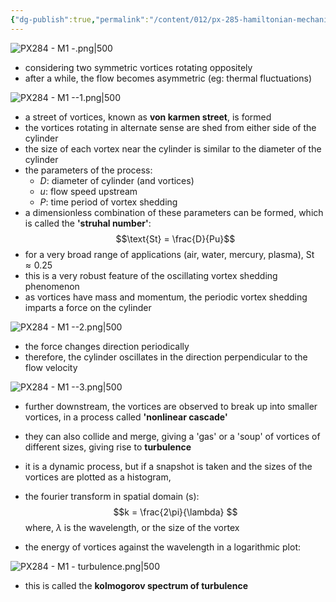 ```yaml
---
{"dg-publish":true,"permalink":"/content/012/px-285-hamiltonian-mechanics-and-fluid-dynamics/term-2-fluid-dynamics/m-turbulence-and-drag/px-284-m1-turbulence/","noteIcon":"1","created":"2025-03-13T14:15:40.488+00:00","updated":"2025-03-14T08:33:47.179+00:00"}
---
```


![PX284 - M1 -.png|500](/img/user/pics/PX284%20-%20M1%20-.png)
- considering two symmetric vortices rotating oppositely
- after a while, the flow becomes asymmetric (eg: thermal fluctuations)

![PX284 - M1 --1.png|500](/img/user/pics/PX284%20-%20M1%20--1.png)

- a street of vortices, known as **von karmen street**, is formed
- the vortices rotating in alternate sense are shed from either side of the cylinder
- the size of each vortex near the cylinder is similar to the diameter of the cylinder
- the parameters of the process:
	- $D:$ diameter of cylinder (and vortices)
	- $u:$ flow speed upstream
	- $P:$ time period of  vortex shedding
- a dimensionless combination of these parameters can be formed, which is called the **'struhal number'**:
$$\text{St} = \frac{D}{Pu}$$
- for a very broad range of applications (air, water, mercury, plasma), $\text{St} \approx 0.25$
- this is a very robust feature of the oscillating vortex shedding phenomenon
- as vortices have mass and momentum, the periodic vortex shedding imparts a force on the cylinder

![PX284 - M1 --2.png|500](/img/user/pics/PX284%20-%20M1%20--2.png)

- the force changes direction periodically
- therefore, the cylinder oscillates in the direction perpendicular to the flow velocity

![PX284 - M1 --3.png|500](/img/user/pics/PX284%20-%20M1%20--3.png)

- further downstream, the vortices are observed to break up into smaller vortices, in a process called **'nonlinear cascade'**
- they can also collide and merge, giving a 'gas' or a 'soup' of vortices of different sizes, giving rise to **turbulence**
- it is a dynamic process, but if a snapshot is taken and the sizes of the vortices are plotted as a histogram, 
- the fourier transform in spatial domain (s):
$$k = \frac{2\pi}{\lambda} $$
	where, $\lambda$ is the wavelength, or the size of the vortex

- the energy of vortices against the wavelength in a logarithmic plot:

![PX284 - M1 - turbulence.png|500](/img/user/pics/PX284%20-%20M1%20-%20turbulence.png)

- this is called the **kolmogorov spectrum of turbulence**
